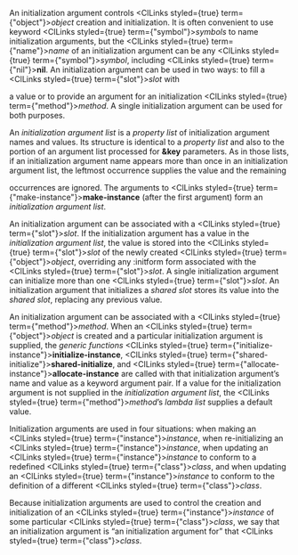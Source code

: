  



An initialization argument controls <ClLinks styled={true} term={"object"}><i>object</i></ClLinks> creation and initialization. It is often convenient to use keyword <ClLinks styled={true} term={"symbol"}><i>symbols</i></ClLinks> to name initialization arguments, but the <ClLinks styled={true} term={"name"}><i>name</i></ClLinks> of an initialization argument can be any <ClLinks styled={true} term={"symbol"}><i>symbol</i></ClLinks>, including <ClLinks styled={true} term={"nil"}><b>nil</b></ClLinks>. An initialization argument can be used in two ways: to fill a <ClLinks styled={true} term={"slot"}><i>slot</i></ClLinks> with 



a value or to provide an argument for an initialization <ClLinks styled={true} term={"method"}><i>method</i></ClLinks>. A single initialization argument can be used for both purposes. 



An *initialization argument list* is a *property list* of initialization argument names and values. Its structure is identical to a *property list* and also to the portion of an argument list processed for **&amp;key** parameters. As in those lists, if an initialization argument name appears more than once in an initialization argument list, the leftmost occurrence supplies the value and the remaining 



occurrences are ignored. The arguments to <ClLinks styled={true} term={"make-instance"}><b>make-instance</b></ClLinks> (after the first argument) form an *initialization argument list*. 



An initialization argument can be associated with a <ClLinks styled={true} term={"slot"}><i>slot</i></ClLinks>. If the initialization argument has a value in the *initialization argument list*, the value is stored into the <ClLinks styled={true} term={"slot"}><i>slot</i></ClLinks> of the newly created <ClLinks styled={true} term={"object"}><i>object</i></ClLinks>, overriding any :initform form associated with the <ClLinks styled={true} term={"slot"}><i>slot</i></ClLinks>. A single initialization argument can initialize more than one <ClLinks styled={true} term={"slot"}><i>slot</i></ClLinks>. An initialization argument that initializes a *shared slot* stores its value into the *shared slot*, replacing any previous value. 



An initialization argument can be associated with a <ClLinks styled={true} term={"method"}><i>method</i></ClLinks>. When an <ClLinks styled={true} term={"object"}><i>object</i></ClLinks> is created and a particular initialization argument is supplied, the *generic functions* <ClLinks styled={true} term={"initialize-instance"}><b>initialize-instance</b></ClLinks>, <ClLinks styled={true} term={"shared-initialize"}><b>shared-initialize</b></ClLinks>, and <ClLinks styled={true} term={"allocate-instance"}><b>allocate-instance</b></ClLinks> are called with that initialization argument’s name and value as a keyword argument pair. If a value for the initialization argument is not supplied in the *initialization argument list*, the <ClLinks styled={true} term={"method"}><i>method</i></ClLinks>’s *lambda list* supplies a default value. 



Initialization arguments are used in four situations: when making an <ClLinks styled={true} term={"instance"}><i>instance</i></ClLinks>, when re-initializing an <ClLinks styled={true} term={"instance"}><i>instance</i></ClLinks>, when updating an <ClLinks styled={true} term={"instance"}><i>instance</i></ClLinks> to conform to a redefined <ClLinks styled={true} term={"class"}><i>class</i></ClLinks>, and when updating an <ClLinks styled={true} term={"instance"}><i>instance</i></ClLinks> to conform to the definition of a different <ClLinks styled={true} term={"class"}><i>class</i></ClLinks>. 



Because initialization arguments are used to control the creation and initialization of an <ClLinks styled={true} term={"instance"}><i>instance</i></ClLinks> of some particular <ClLinks styled={true} term={"class"}><i>class</i></ClLinks>, we say that an initialization argument is “an initialization argument for” that <ClLinks styled={true} term={"class"}><i>class</i></ClLinks>. 



